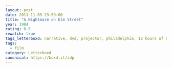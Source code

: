 ```yaml
---
layout: post 
date: 2011-11-05 23:59:00
title: "A Nightmare on Elm Street"
year: 1984
rating: 0.5
rewatch: true
tags_letterboxd: narrative, dvd, projector, philadelphia, 12 hours of horror, Leah
tags:
  - film
category: Letterboxd
canonical: https://boxd.it/zdp
---
```

